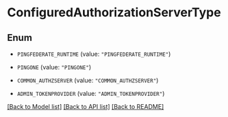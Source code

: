 # ConfiguredAuthorizationServerType

## Enum


* `PINGFEDERATE_RUNTIME` (value: `"PINGFEDERATE_RUNTIME"`)

* `PINGONE` (value: `"PINGONE"`)

* `COMMON_AUTHZSERVER` (value: `"COMMON_AUTHZSERVER"`)

* `ADMIN_TOKENPROVIDER` (value: `"ADMIN_TOKENPROVIDER"`)


[[Back to Model list]](../README.md#documentation-for-models) [[Back to API list]](../README.md#documentation-for-api-endpoints) [[Back to README]](../README.md)


